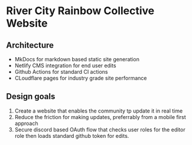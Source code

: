 # River City Rainbow Collective Website
## Architecture
* MkDocs for markdown based static site generation
* Netlify CMS integration for end user edits
* Github Actions for standard CI actions
* CLoudflare pages for industry grade site performance

## Design goals
1. Create a website that enables the community tp update it in real time
1. Reduce the friction for making updates, preferrably from a mobile first approach
1. Secure discord based OAuth flow that checks user roles for the editor role then loads standard github token for edits.
